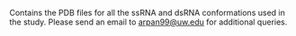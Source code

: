 Contains the PDB files for all the ssRNA and dsRNA conformations used in the study.
Please send an email to arpan99@uw.edu for additional queries.
